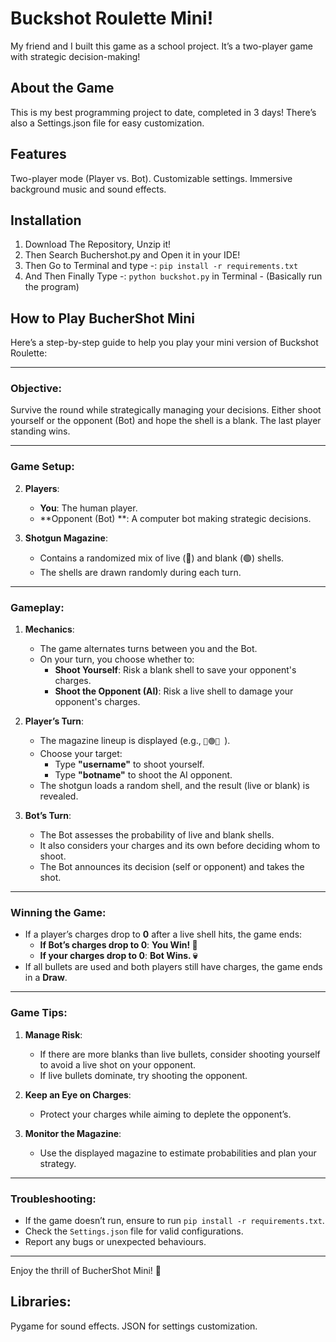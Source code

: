 # Buckshot Roulette Mini!
My friend and I built this game as a school project. It’s a two-player game with strategic decision-making!

## About the Game
This is my best programming project to date, completed in 3 days!
There’s also a Settings.json file for easy customization.

## Features
Two-player mode (Player vs. Bot).
Customizable settings.
Immersive background music and sound effects.

## Installation

1. Download The Repository, Unzip it!
2. Then Search Buchershot.py and Open it in your IDE!
3. Then Go to Terminal and type -: `pip install -r requirements.txt`
4. And Then Finally Type -: `python buckshot.py` in Terminal - (Basically run the program)

## **How to Play BucherShot Mini**

Here’s a step-by-step guide to help you play your mini version of Buckshot Roulette:

---

### **Objective**:
Survive the round while strategically managing your decisions. Either shoot yourself or the opponent (Bot) and hope the shell is a blank. The last player standing wins.

---

### **Game Setup**:

2. **Players**:
   - **You**: The human player.
   - **Opponent (Bot) **: A computer bot making strategic decisions.

3. **Shotgun Magazine**:
   - Contains a randomized mix of live (🔴) and blank (🟢) shells.
   - The shells are drawn randomly during each turn.

---

### **Gameplay**:

1. **Mechanics**:
   - The game alternates turns between you and the Bot.
   - On your turn, you choose whether to:
     - **Shoot Yourself**: Risk a blank shell to save your opponent's charges.
     - **Shoot the Opponent (AI)**: Risk a live shell to damage your opponent's charges.

2. **Player’s Turn**:
   - The magazine lineup is displayed (e.g., `🔴🟢🔴 `).
   - Choose your target:
     - Type **"username"** to shoot yourself.
     - Type **"botname"** to shoot the AI opponent.
   - The shotgun loads a random shell, and the result (live or blank) is revealed.

3. **Bot’s Turn**:
   - The Bot assesses the probability of live and blank shells.
   - It also considers your charges and its own before deciding whom to shoot.
   - The Bot announces its decision (self or opponent) and takes the shot.

---

### **Winning the Game**:
- If a player’s charges drop to **0** after a live shell hits, the game ends:
  - **If Bot’s charges drop to 0**: **You Win! 🎉**
  - **If your charges drop to 0**: **Bot Wins. 💀**
- If all bullets are used and both players still have charges, the game ends in a **Draw**.

---

### **Game Tips**:
1. **Manage Risk**:
   - If there are more blanks than live bullets, consider shooting yourself to avoid a live shot on your opponent.
   - If live bullets dominate, try shooting the opponent.
     
2. **Keep an Eye on Charges**:
   - Protect your charges while aiming to deplete the opponent’s.

3. **Monitor the Magazine**:
   - Use the displayed magazine to estimate probabilities and plan your strategy.

---

### **Troubleshooting**:
- If the game doesn’t run, ensure to run `pip install -r requirements.txt`.
- Check the `Settings.json` file for valid configurations.
- Report any bugs or unexpected behaviours.

---

Enjoy the thrill of BucherShot Mini! 🥳


## Libraries:

Pygame for sound effects.
JSON for settings customization.

